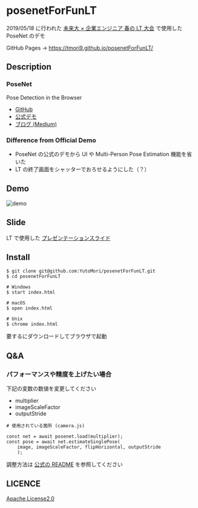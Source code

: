 # posenetForFunLT

2019/05/18 に行われた [未来大 × 企業エンジニア 春の LT 大会](https://fun.connpass.com/event/127784/) で使用した PoseNet のデモ

GitHub Pages → https://tmori9.github.io/posenetForFunLT/

## Description

### PoseNet

Pose Detection in the Browser

- [GitHub](https://github.com/tensorflow/tfjs-models/tree/master/posenet)
- [公式デモ](https://storage.googleapis.com/tfjs-models/demos/posenet/camera.html)
- [ブログ (Medium)](https://medium.com/tensorflow/real-time-human-pose-estimation-in-the-browser-with-tensorflow-js-7dd0bc881cd5)

### Difference from Official Demo

- PoseNet の公式のデモから UI や Multi-Person Pose Estimation 機能を省いた
- LT の終了画面をシャッターでおろせるようにした（？）

## Demo

![demo](https://github.com/YutoMori/posenetForFunLT/blob/master/posenetDemo.gif)

## Slide

LT で使用した [プレゼンテーションスライド](https://www.slideshare.net/YutoMori2/pc-posenet)

## Install

```
$ git clone git@github.com:YutoMori/posenetForFunLT.git
$ cd posenetForFunLT

# Windows
$ start index.html

# macOS
$ open index.html

# Unix
$ chrome index.html
```

要するにダウンロードしてブラウザで起動

## Q&A

### パフォーマンスや精度を上げたい場合

下記の変数の数値を変更してください

- multiplier
- imageScaleFactor
- outputStride

```
# 使用されている箇所 (camera.js)

const net = await posenet.load(multiplier);
const pose = await net.estimateSinglePose(
    image, imageScaleFactor, flipHorizontal, outputStride
    );
```

調整方法は [公式の README](https://github.com/tensorflow/tfjs-models/tree/master/posenet) を参照してください

## LICENCE

[Apache License2.0](https://github.com/YutoMori/posenetForFunLT/blob/master/LICENSE)
